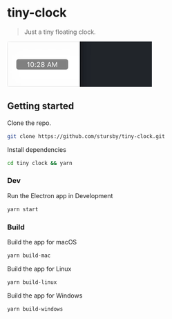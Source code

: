 # tiny-clock

> Just a tiny floating clock.

![demo](tiny-clock.gif)

## Getting started

Clone the repo.

```bash
git clone https://github.com/stursby/tiny-clock.git
```

Install dependencies

```bash
cd tiny clock && yarn
```

### Dev

Run the Electron app in Development

```bash
yarn start
```

### Build

Build the app for macOS
```bash
yarn build-mac
```

Build the app for Linux
```bash
yarn build-linux
```

Build the app for Windows
```bash
yarn build-windows
```
